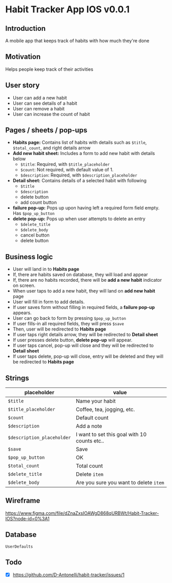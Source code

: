 #  Habit Tracker App IOS v0.0.1

## Introduction
A mobile app that keeps track of habits with how much they're done

## Motivation
Helps people keep track of their activities

## User story
- User can add a new habit
- User can see details of a habit
- User can remove a habit
- User can increase the count of habit

## Pages / sheets / pop-ups
- **Habits page:** Contains list of habits with details such as `$title`, `$total_count`, and right details arrow
- **Add new habit sheet:** Includes a form to add new habit with details below
  - `$title`: Required, with `$title_placeholder`
  - `$count`: Not required, with default value of 1.
  - `$description`: Required, with `$description_placeholder`
- **Detail sheet:** Contains details of a selected habit with following
  - `$title` 
  - `$description` 
  - delete button
  - add count button
- **failure pop-up:** Pops up upon having left a required form field empty. Has `$pop_up_button`
- **delete pop-up:** Pops up when user attempts to delete an entry
  - `$delete_title`
  - `$delete_body`
  - cancel button
  - delete button

## Business logic
- User will land in to **Habits page**
- If, there are habits saved on database, they will load and appear
- If, there are no habits recorded, there will be **add a new habit** indicator on screen.
- When user taps to add a new habit, they will land on **add new habit** page
- User will fill in form to add details.
- If user saves form without filling in required fields, a **failure pop-up** appears.
- User can go back to form by pressing `$pop_up_button`
- If user fills-in all required fields, they will press `$save`
- Then, user will be redirected to **Habits page**
- If user taps right details arrow, they will be redirected to **Detail sheet**
- If user presses delete button, **delete pop-up** will appear.
- If user taps cancel, pop-up will close and they will be redirected to **Detail sheet**
- If user taps delete, pop-up will close, entry will be deleted and they will be redirected to **Habits page**


## Strings
| placeholder  | value  |
|---|---|
| `$title`  | Name your habit  |
| `$title_placeholder`  | Coffee, tea, jogging, etc.  |
| `$count`  | Default count  |
| `$description` | Add a note |
| `$description_placeholder` | I want to set this goal with 10 counts etc.. |
| `$save` | Save |
| `$pop_up_button` | OK |
| `$total_count` | Total count |
| `$delete_title` | Delete `item` |
| `$delete_body` | Are you sure you want to delete `item` |

## Wireframe
https://www.figma.com/file/dZnaZxsIOAWgD868qURBWt/Habit-Tracker-IOS?node-id=0%3A1

## Database
`UserDefaults`

## Todo
- [x]  https://github.com/D-Antonelli/habit-tracker/issues/1

